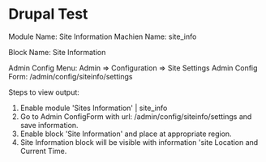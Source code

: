 # Drupal Test

Module Name: Site Information
Machien Name: site_info

Block Name: Site Information

Admin Config Menu: Admin => Configuration => Site Settings
Admin Config Form: /admin/config/siteinfo/settings 

Steps to view output:
1. Enable module 'Sites Information' | site_info
2. Go to Admin ConfigForm with url: /admin/config/siteinfo/settings and save information.
3. Enable block 'Site Information' and place at appropriate region.
4. Site Information block will be visible with information 'site Location and Current Time.


